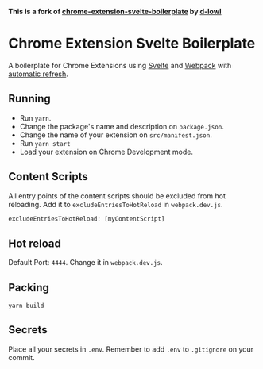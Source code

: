 **This is a fork of [chrome-extension-svelte-boilerplate](https://github.com/d-lowl/chrome-extension-svelte-boilerplate) by [d-lowl](https://github.com/d-lowl/)**

# Chrome Extension Svelte Boilerplate

A boilerplate for Chrome Extensions using [Svelte](https://svelte.technology/) and [Webpack](https://webpack.github.io/) with [automatic refresh](https://webpack.github.io/docs/webpack-dev-server.html#automatic-refresh).

## Running

- Run `yarn`.
- Change the package's name and description on `package.json`.
- Change the name of your extension on `src/manifest.json`.
- Run `yarn start`
- Load your extension on Chrome Development mode.

## Content Scripts

All entry points of the content scripts should be excluded from hot reloading.
Add it to `excludeEntriesToHotReload` in `webpack.dev.js`.

```js
excludeEntriesToHotReload: [myContentScript]
```

## Hot reload

Default Port: `4444`. Change it in `webpack.dev.js`.

## Packing

```
yarn build
```

## Secrets
Place all your secrets in `.env`.
Remember to add `.env` to `.gitignore` on your commit.

